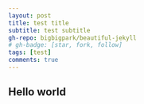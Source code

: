 ```yaml
---
layout: post
title: test title
subtitle: test subtitle
gh-repo: bigbigpark/beautiful-jekyll
# gh-badge: [star, fork, follow]
tags: [test]
comments: true
---
```



## Hello world
